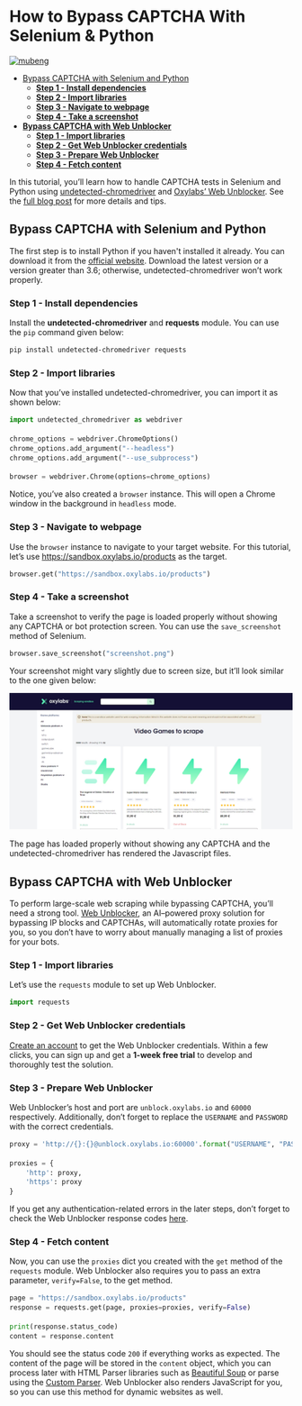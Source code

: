 # How to Bypass CAPTCHA With Selenium & Python

[![mubeng](https://user-images.githubusercontent.com/129506779/250792357-8289e25e-9c36-4dc0-a5e2-2706db797bb5.png)](https://oxylabs.go2cloud.org/aff_c?offer_id=7&aff_id=877&url_id=112)


- [Bypass CAPTCHA with Selenium and Python](#bypass-captcha-with-selenium-and-python)
  * [**Step 1 - Install dependencies**](#step-1---install-dependencies)
  * [**Step 2 - Import libraries**](#step-2---import-libraries)
  * [**Step 3 - Navigate to webpage**](#step-3---navigate-to-webpage)
  * [**Step 4 - Take a screenshot**](#step-4---take-a-screenshot)
- [**Bypass CAPTCHA with Web Unblocker**](#bypass-captcha-with-web-unblocker)
  * [**Step 1 - Import libraries**](#step-1---import-libraries)
  * [**Step 2 - Get Web Unblocker credentials**](#step-2---get-web-unblocker-credentials)
  * [**Step 3 - Prepare Web Unblocker**](#step-3---prepare-web-unblocker)
  * [**Step 4 - Fetch content**](#step-4---fetch-content)

In this tutorial, you’ll learn how to handle CAPTCHA tests in Selenium
and Python using
[<u>undetected-chromedriver</u>](https://github.com/ultrafunkamsterdam/undetected-chromedriver)
and [<u>Oxylabs’ Web
Unblocker</u>](https://oxylabs.io/products/web-unblocker). See the
[<u>full blog post</u>](https://oxylabs.io/blog/selenium-bypass-captcha)
for more details and tips.

## Bypass CAPTCHA with Selenium and Python

The first step is to install Python if you haven't installed it already.
You can download it from the [<u>official
website</u>](https://python.org/download). Download the latest version
or a version greater than 3.6; otherwise, undetected-chromedriver won’t
work properly.

### Step 1 - Install dependencies

Install the **undetected-chromedriver** and **requests** module. You can use the
`pip` command given below:

```bash
pip install undetected-chromedriver requests
```

### Step 2 - Import libraries

Now that you’ve installed undetected-chromedriver, you can import it as
shown below:

```python
import undetected_chromedriver as webdriver

chrome_options = webdriver.ChromeOptions()
chrome_options.add_argument("--headless")
chrome_options.add_argument("--use_subprocess")

browser = webdriver.Chrome(options=chrome_options)
```

Notice, you’ve also created a `browser` instance. This will open a
Chrome window in the background in `headless` mode.

### Step 3 - Navigate to webpage

Use the `browser` instance to navigate to your target website. For
this tutorial, let’s use
[<u>https://sandbox.oxylabs.io/products</u>](https://sandbox.oxylabs.io/products)
as the target.

```python
browser.get("https://sandbox.oxylabs.io/products")
```

### Step 4 - Take a screenshot

Take a screenshot to verify the page is loaded properly without showing
any CAPTCHA or bot protection screen. You can use the
`save_screenshot` method of Selenium.

```python
browser.save_screenshot("screenshot.png")
```

Your screenshot might vary slightly due to screen size, but it’ll look
similar to the one given below:

![Screenshot](images/screenshot.png)

The page has loaded properly without showing any CAPTCHA and the
undetected-chromedriver has rendered the Javascript files.

## Bypass CAPTCHA with Web Unblocker

To perform large-scale web scraping while bypassing CAPTCHA, you’ll need
a strong tool. [<u>Web
Unblocker</u>](https://oxylabs.io/products/web-unblocker), an AI–powered
proxy solution for bypassing IP blocks and CAPTCHAs, will automatically
rotate proxies for you, so you don’t have to worry about manually
managing a list of proxies for your bots.

### Step 1 - Import libraries

Let’s use the `requests` module to set up Web Unblocker.

```python
import requests
```

### Step 2 - Get Web Unblocker credentials

[<u>Create an account</u>](https://dashboard.oxylabs.io/en/) to get the Web Unblocker credentials. Within a few
clicks, you can sign up and get a **1-week free trial** to develop and
thoroughly test the solution.

### Step 3 - Prepare Web Unblocker

Web Unblocker’s host and port are `unblock.oxylabs.io` and `60000`
respectively. Additionally, don’t forget to replace the `USERNAME` and
`PASSWORD` with the correct credentials.

```python
proxy = 'http://{}:{}@unblock.oxylabs.io:60000'.format("USERNAME", "PASSWORD")

proxies = {
    'http': proxy,
    'https': proxy
}
```

If you get any authentication-related errors in the later steps, don’t
forget to check the Web Unblocker response codes
[<u>here</u>](https://developers.oxylabs.io/advanced-proxy-solutions/web-unblocker/response-codes).

### Step 4 - Fetch content

Now, you can use the `proxies` dict you created with the `get`
method of the `requests` module. Web Unblocker also requires you to
pass an extra parameter, `verify=False`, to the get method.

```python
page = "https://sandbox.oxylabs.io/products"
response = requests.get(page, proxies=proxies, verify=False)

print(response.status_code)
content = response.content
```

You should see the status code `200` if everything works as expected.
The content of the page will be stored in the `content` object, which
you can process later with HTML Parser libraries such as [<u>Beautiful
Soup</u>](https://www.crummy.com/software/BeautifulSoup/bs4/doc/) or
parse using the [<u>Custom
Parser</u>](https://developers.oxylabs.io/scraper-apis/custom-parser).
Web Unblocker also renders JavaScript for you, so you can use this
method for dynamic websites as well.
